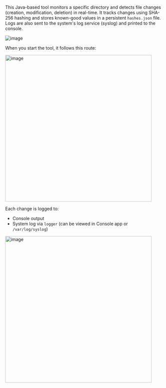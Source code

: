 This Java-based tool monitors a specific directory and detects file changes (creation, modification, deletion) in real-time. It tracks changes using SHA-256 hashing and stores known-good values in a persistent `hashes.json` file. Logs are also sent to the system's log service (syslog) and printed to the console.

![image](https://github.com/user-attachments/assets/f1ba0a1f-3aea-4650-9d30-bf84e496628b)


When you start the tool, it follows this route:

<img width="468" alt="image" src="https://github.com/user-attachments/assets/50575a3b-56de-4726-9321-8e71de4d6396" />


Each change is logged to:
   - Console output
   - System log via `logger` (can be viewed in Console app or `/var/log/syslog`)

<img width="468" alt="image" src="https://github.com/user-attachments/assets/ecae74c6-3412-40a1-b47c-b712249a48eb" />

